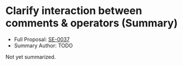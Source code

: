 # Clarify interaction between comments & operators (Summary)

* Full Proposal: [SE-0037](https://github.com/apple/swift-evolution/blob/main/proposals/0037-clarify-comments-and-operators.md)
* Summary Author: TODO

Not yet summarized.
